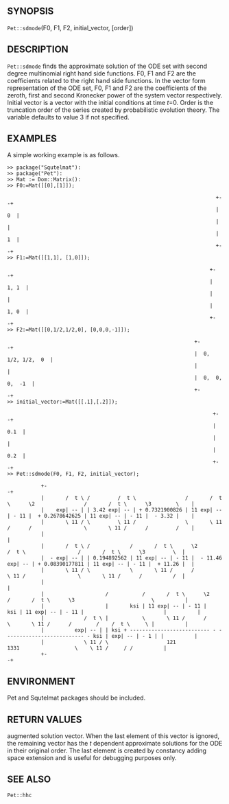 ## SYNOPSIS

`Pet::sdmode`(F0, F1, F2, initial_vector, [order])

## DESCRIPTION

`Pet::sdmode` finds the approximate solution of the
ODE set with second degree multinomial right hand side
functions. F0, F1 and F2 are the coefficients related
to the right hand side functions. In the vector form
representation of the ODE set, F0, F1 and F2 are the
coefficients of the zeroth, first and second Kronecker
power of the system vector respectively. Initial vector
is a vector with the initial conditions at time _t_=0.
Order is the truncation order of the series created
by probabilistic evolution theory. The variable defaults
to value 3 if not specified. 

## EXAMPLES

A simple working example is as follows.

    >> package("Squtelmat"):
    >> package("Pet"):
    >> Mat := Dom::Matrix():
    >> F0:=Mat([[0],[1]]);

                                                                        +-   -+
                                                                        |  0  |
                                                                        |     |
                                                                        |  1  |
                                                                        +-   -+
    >> F1:=Mat([[1,1], [1,0]]);

                                                                      +-      -+
                                                                      |  1, 1  |
                                                                      |        |
                                                                      |  1, 0  |
                                                                      +-      -+
    >> F2:=Mat([[0,1/2,1/2,0], [0,0,0,-1]]);

                                                                 +-                 -+
                                                                 |  0, 1/2, 1/2,  0  |
                                                                 |                   |
                                                                 |  0,  0,   0,  -1  |
                                                                 +-                 -+
    >> initial_vector:=Mat([[.1],[.2]]);

                                                                       +-     -+
                                                                       |  0.1  |
                                                                       |       |
                                                                       |  0.2  |
                                                                       +-     -+
    >> Pet::sdmode(F0, F1, F2, initial_vector);

               +-                                                                                                                     -+
               |       /  t \ /         /  t \                /       /  t \      \2                /       /  t \      \3        \    |
               |    exp| -- | | 3.42 exp| -- | + 0.7321900826 | 11 exp| -- | - 11 |  + 0.2678642625 | 11 exp| -- | - 11 |  - 3.32 |    |
               |       \ 11 / \         \ 11 /                \       \ 11 /      /                 \       \ 11 /      /         /    |
               |                                                                                                                       |
               |       /  t \ /             /       /  t \      \2            /  t \                 /       /  t \      \3         \  |
               |  - exp| -- | | 0.194892562 | 11 exp| -- | - 11 |  - 11.46 exp| -- | + 0.08390177811 | 11 exp| -- | - 11 |  + 11.26 |  |
               |       \ 11 / \             \       \ 11 /      /             \ 11 /                 \       \ 11 /      /          /  |
               |                                                                                                                       |
               |                    /           /       /  t \      \2       /       /  t \      \3                         \          |
               |                    |       ksi | 11 exp| -- | - 11 |    ksi | 11 exp| -- | - 11 |                          |          |
               |             /  t \ |           \       \ 11 /      /        \       \ 11 /      /        /    /  t \     \ |          |
               |          exp| -- | | ksi + -------------------------- - -------------------------- - ksi | exp| -- | - 1 | |          |
               |             \ 11 / \                   121                         1331                  \    \ 11 /     / /          |
               +-                                                                                                                     -+


## ENVIRONMENT

Pet and Squtelmat packages should be included.

## RETURN VALUES

augmented solution vector. When the last element of
this vector is ignored, the remaining vector has the
_t_ dependent approximate solutions for the ODE in their
original order. The last element is created by constancy
adding space extension and is useful for debugging 
purposes only. 

## SEE ALSO

`Pet::hhc`
